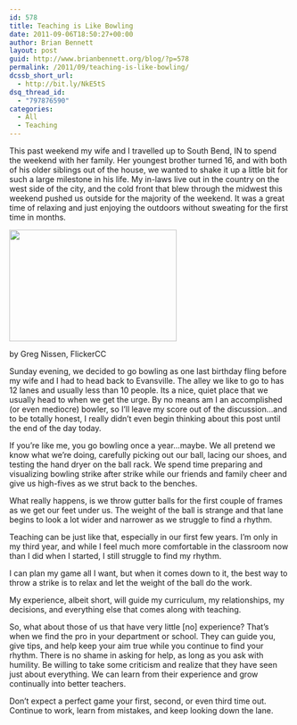 ```yaml
---
id: 578
title: Teaching is Like Bowling
date: 2011-09-06T18:50:27+00:00
author: Brian Bennett
layout: post
guid: http://www.brianbennett.org/blog/?p=578
permalink: /2011/09/teaching-is-like-bowling/
dcssb_short_url:
  - http://bit.ly/NkE5tS
dsq_thread_id:
  - "797876590"
categories:
  - All
  - Teaching
---
```

This past weekend my wife and I travelled up to South Bend, IN to spend the weekend with her family. Her youngest brother turned 16, and with both of his older siblings out of the house, we wanted to shake it up a little bit for such a large milestone in his life. My in-laws live out in the country on the west side of the city, and the cold front that blew through the midwest this weekend pushed us outside for the majority of the weekend. It was a great time of relaxing and just enjoying the outdoors without sweating for the first time in months.

<div id="attachment_579" style="max-width: 310px" class="wp-caption alignleft">
  <a href="http://www.flickr.com/photos/gregoryniss/4216796902/"><img class="size-medium wp-image-579" title="by Greg Nissen, FlickerCC" src="http://blog.ohheybrian.com/wp-content/uploads/2011/09/Screen-Shot-2011-09-06-at-6.44.31-PM-300x200.png" alt="" width="300" height="200" srcset="https://blog.ohheybrian.com/wp-content/uploads/2011/09/Screen-Shot-2011-09-06-at-6.44.31-PM-300x200.png 300w, https://blog.ohheybrian.com/wp-content/uploads/2011/09/Screen-Shot-2011-09-06-at-6.44.31-PM.png 640w" sizes="(max-width: 300px) 100vw, 300px" /></a>
  
  <p class="wp-caption-text">
    by Greg Nissen, FlickerCC
  </p>
</div>

Sunday evening, we decided to go bowling as one last birthday fling before my wife and I had to head back to Evansville. The alley we like to go to has 12 lanes and usually less than 10 people. Its a nice, quiet place that we usually head to when we get the urge. By no means am I an accomplished (or even mediocre) bowler, so I&#8217;ll leave my score out of the discussion&#8230;and to be totally honest, I really didn&#8217;t even begin thinking about this post until the end of the day today.

If you&#8217;re like me, you go bowling once a year&#8230;maybe. We all pretend we know what we&#8217;re doing, carefully picking out our ball, lacing our shoes, and testing the hand dryer on the ball rack. We spend time preparing and visualizing bowling strike after strike while our friends and family cheer and give us high-fives as we strut back to the benches.

What really happens, is we throw gutter balls for the first couple of frames as we get our feet under us. The weight of the ball is strange and that lane begins to look a lot wider and narrower as we struggle to find a rhythm.

Teaching can be just like that, especially in our first few years. I&#8217;m only in my third year, and while I feel much more comfortable in the classroom now than I did when I started, I still struggle to find my rhythm.

I can plan my game all I want, but when it comes down to it, the best way to throw a strike is to relax and let the weight of the ball do the work.

My experience, albeit short, will guide my curriculum, my relationships, my decisions, and everything else that comes along with teaching.

So, what about those of us that have very little [no] experience? That&#8217;s when we find the pro in your department or school. They can guide you, give tips, and help keep your aim true while you continue to find your rhythm. There is no shame in asking for help, as long as you ask with humility. Be willing to take some criticism and realize that they have seen just about everything. We can learn from their experience and grow continually into better teachers.

Don&#8217;t expect a perfect game your first, second, or even third time out. Continue to work, learn from mistakes, and keep looking down the lane.